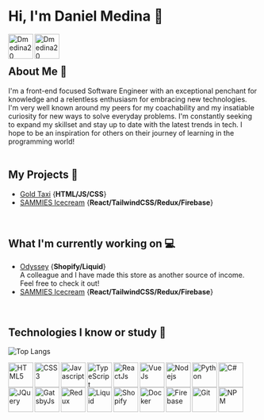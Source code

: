 <h1>Hi, I'm Daniel Medina 👋</h1>

<a href="https://www.linkedin.com/in/dannymedina007/" target="_blank" >
    <img align ="left" alt="Dmedina20 LinkedIN" width="50px" src ="https://img.icons8.com/?size=256&id=13930&format=png" />
</a>
  <a href="https://groupme.com/contact/118236846/aZTMM6Z8" target="_blank" >
    <img align ="left" alt="Dmedina20 GroupMe" width="50px" src ="https://img.icons8.com/?size=256&id=6Ckr1k4WdDNB&format=png" />
</a>
  
<br/>
<br/>
<h2>About Me 🎩</h2>
I'm a front-end focused Software Engineer with an exceptional penchant for knowledge and a relentless enthusiasm for embracing new technologies. I'm very well known around my peers for my coachability and my insatiable curiosity for new ways to solve everyday problems. I'm constantly seeking to expand my skillset and stay up to date with the latest trends in tech. I hope to be an inspiration for others on their journey of learning in the programming world!
<br/>
<br/>




<h2>My Projects 👾</h2>

- [Gold Taxi](https://goldtaxi.taximachine.com) {**HTML/JS/CSS**}
- [SAMMIES Icecream](https://github.com/Dmedina20/sammies) {**React/TailwindCSS/Redux/Firebase**}
  
<br/>

  <h2>What I'm currently working on 💻</h2> 
  
- [Odyssey](https://shop-odyssey.com) {**Shopify/Liquid**}<br/>
  A colleague and I have made this store as another source of income. Feel free to check it out!
- [SAMMIES Icecream](https://sammies.netlify.app) {**React/TailwindCSS/Redux/Firebase**}
<br/>

<h2>Technologies I know or study 🤖 </h2> 

 ![Top Langs](https://github-readme-stats.vercel.app/api/top-langs/?username=Dmedina20&layout=compact)
 <br/>

<img align ="left" width="50px" title="HTML5" src ="https://img.icons8.com/?size=512&id=20909&format=png"/>
<img align ="left" width="50px" title="CSS3" src ="https://img.icons8.com/?size=512&id=21278&format=png"/>
<img align ="left" width="50px" title="Javascript" src ="https://img.icons8.com/?size=256&id=108784&format=png"/>
<img align ="left" width="50px" title="TypeScript" src ="https://img.icons8.com/?size=256&id=uJM6fQYqDaZK&format=png"/>
<img align ="left" width="50px" title="ReactJs" src ="https://img.icons8.com/?size=512&id=123603&format=png"/>
<img align ="left" width="50px" title="VueJs" src ="https://img.icons8.com/?size=512&id=rY6agKizO9eb&format=png"/>
<img align ="left" width="50px" title="Nodejs" src ="https://img.icons8.com/?size=512&id=54087&format=png"/>
<img align ="left" width="50px" title="Python" src ="https://img.icons8.com/?size=512&id=13441&format=png"/>
<img align ="left" width="50px" title="C#" src ="https://img.icons8.com/?size=512&id=55205&format=png"/>
<img align ="left" width="50px" title="JQuery" src ="https://img.icons8.com/?size=512&id=HKNzD81eiiSc&format=png"/>
<img align ="left" width="50px" title="GatsbyJs" src ="https://img.icons8.com/?size=512&id=zGuJihUOHoUB&format=png"/>
<img align ="left" width="50px" title="Redux" src ="https://img.icons8.com/?size=512&id=jD-fJzVguBmw&format=png"/>
<img align ="left" width="50px" title="Liquid" src ="https://img.icons8.com/?size=512&id=13101&format=png"/>
<img align ="left" width="50px" title="Shopify" src ="https://img.icons8.com/?size=512&id=uSHYbs6PJfMT&format=png"/>
<img align ="left" width="50px" title="Docker" src ="https://img.icons8.com/?size=512&id=cdYUlRaag9G9&format=png"/>
<img align ="left" width="50px" title="Firebase" src ="https://img.icons8.com/?size=512&id=62452&format=png"/>
<img align ="left" width="50px" title="Git" src ="https://img.icons8.com/?size=512&id=20906&format=png"/>
<img align ="left" width="50px" title="NPM" src ="https://img.icons8.com/?size=512&id=24895&format=png"/>







 





